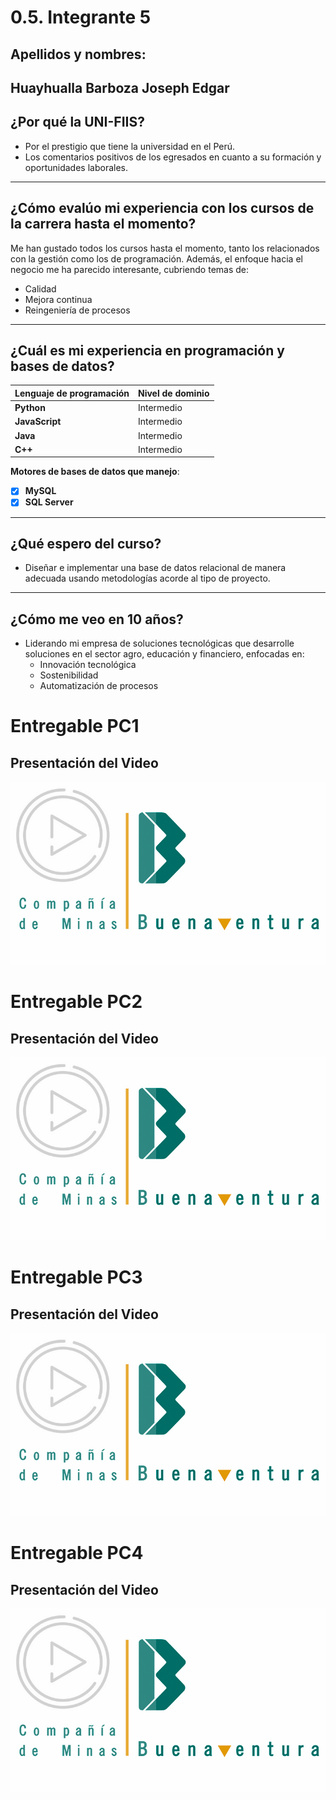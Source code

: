 # 0.5. Integrante 5
## Apellidos y nombres:

Huayhualla Barboza Joseph Edgar
---
## ¿Por qué la UNI-FIIS?

- Por el prestigio que tiene la universidad en el Perú.
- Los comentarios positivos de los egresados en cuanto a su formación y oportunidades laborales.

---

## ¿Cómo evalúo mi experiencia con los cursos de la carrera hasta el momento?

Me han gustado todos los cursos hasta el momento, tanto los relacionados con la gestión como los de programación. Además, el enfoque hacia el negocio me ha parecido interesante, cubriendo temas de:

- Calidad
- Mejora continua
- Reingeniería de procesos

---

## ¿Cuál es mi experiencia en programación y bases de datos?

| Lenguaje de programación | Nivel de dominio |
| ------------------------ | ---------------- |
| **Python**               | Intermedio       |
| **JavaScript**           | Intermedio       |
| **Java**                 | Intermedio       |
| **C++**                  | Intermedio       |

**Motores de bases de datos que manejo**:

- [x] **MySQL**
- [x] **SQL Server**

---

## ¿Qué espero del curso?

- Diseñar e implementar una base de datos relacional de manera adecuada usando metodologías acorde al tipo de proyecto.

---

## ¿Cómo me veo en 10 años?

- Liderando mi empresa de soluciones tecnológicas que desarrolle soluciones en el sector agro, educación y financiero, enfocadas en:
  - Innovación tecnológica
  - Sostenibilidad
  - Automatización de procesos

# Entregable PC1

## Presentación del Video

[![Miniatura Miniatura](/1/logo%20video.png)](https://drive.google.com/file/d/1rENboKikFSHsIT3237VDF4bJMmh14idG/view?usp=drive_link)

# Entregable PC2

## Presentación del Video

[![Miniatura Miniatura](/1/logo%20video.png)](https://drive.google.com/file/d/1x-UbRVLHvtRsQSks7tXwbH8VibApyBlx/view?usp=sharing)

# Entregable PC3

## Presentación del Video

[![Miniatura Miniatura](/1/logo%20video.png)](https://drive.google.com/file/d/10gecf9E49AmKo-_nTE22QzKxbiu-X18m/view?usp=drive_link)

# Entregable PC4

## Presentación del Video

[![Miniatura Miniatura](/1/logo%20video.png)](https://drive.google.com/file/d/1P4-C9wihe68OBlWYHqY1hOwgCivKoYF0/view?usp=sharing)


